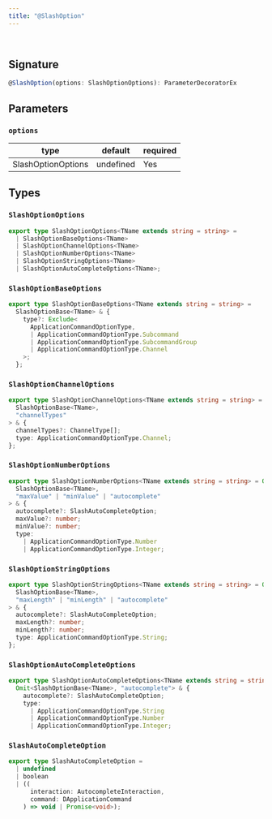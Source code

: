 ```yaml
---
title: "@SlashOption"
---
```


<br/>

## Signature

```ts
@SlashOption(options: SlashOptionOptions): ParameterDecoratorEx 
```

## Parameters

### `options`
| type      | default | required |
| --------- | ------- | -------- |
| SlashOptionOptions | undefined    | Yes      |

## Types

### `SlashOptionOptions`

```ts
export type SlashOptionOptions<TName extends string = string> =
  | SlashOptionBaseOptions<TName>
  | SlashOptionChannelOptions<TName>
  | SlashOptionNumberOptions<TName>
  | SlashOptionStringOptions<TName>
  | SlashOptionAutoCompleteOptions<TName>;
```

### `SlashOptionBaseOptions`

```ts
export type SlashOptionBaseOptions<TName extends string = string> =
  SlashOptionBase<TName> & {
    type?: Exclude<
      ApplicationCommandOptionType,
      | ApplicationCommandOptionType.Subcommand
      | ApplicationCommandOptionType.SubcommandGroup
      | ApplicationCommandOptionType.Channel
    >;
  };
```

### `SlashOptionChannelOptions`

```ts
export type SlashOptionChannelOptions<TName extends string = string> = Omit<
  SlashOptionBase<TName>,
  "channelTypes"
> & {
  channelTypes?: ChannelType[];
  type: ApplicationCommandOptionType.Channel;
};
```

### `SlashOptionNumberOptions`

```ts
export type SlashOptionNumberOptions<TName extends string = string> = Omit<
  SlashOptionBase<TName>,
  "maxValue" | "minValue" | "autocomplete"
> & {
  autocomplete?: SlashAutoCompleteOption;
  maxValue?: number;
  minValue?: number;
  type:
    | ApplicationCommandOptionType.Number
    | ApplicationCommandOptionType.Integer;
```

### `SlashOptionStringOptions`

```ts
export type SlashOptionStringOptions<TName extends string = string> = Omit<
  SlashOptionBase<TName>,
  "maxLength" | "minLength" | "autocomplete"
> & {
  autocomplete?: SlashAutoCompleteOption;
  maxLength?: number;
  minLength?: number;
  type: ApplicationCommandOptionType.String;
};
```

### `SlashOptionAutoCompleteOptions`

```ts
export type SlashOptionAutoCompleteOptions<TName extends string = string> =
  Omit<SlashOptionBase<TName>, "autocomplete"> & {
    autocomplete?: SlashAutoCompleteOption;
    type:
      | ApplicationCommandOptionType.String
      | ApplicationCommandOptionType.Number
      | ApplicationCommandOptionType.Integer;
```

### `SlashAutoCompleteOption`

```ts
export type SlashAutoCompleteOption =
  | undefined
  | boolean
  | ((
      interaction: AutocompleteInteraction,
      command: DApplicationCommand
    ) => void | Promise<void>);
```